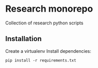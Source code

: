 # Research monorepo

Collection of research python scripts

## Installation

Create a virtualenv
Install dependencies:

```
pip install -r requirements.txt
```